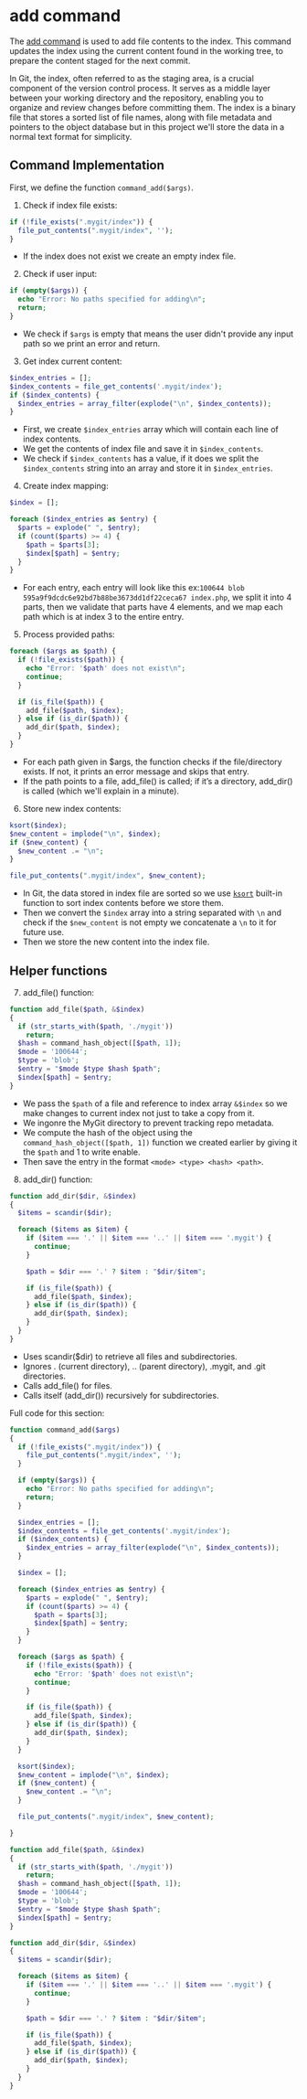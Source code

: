 # add command

The [add command](https://git-scm.com/docs/git-add) is used to add file contents to the index. This command updates the index using the current content found in the working tree, to prepare the content staged for the next commit.

In Git, the index, often referred to as the staging area, is a crucial component of the version control process. It serves as a middle layer between your working directory and the repository, enabling you to organize and review changes before committing them. The index is a binary file that stores a sorted list of file names, along with file metadata and pointers to the object database but in this project we'll store the data in a normal text format for simplicity.

## Command Implementation

First, we define the function `command_add($args)`.

1. Check if index file exists:

```php title="./index.php"
if (!file_exists(".mygit/index")) {
  file_put_contents(".mygit/index", '');
}
```

  - If the index does not exist we create an empty index file.

2. Check if user input:

```php title="./index.php"
if (empty($args)) {
  echo "Error: No paths specified for adding\n";
  return;
}
```

  - We check if `$args` is empty that means the user didn't provide any input path so we print an error and return.

3. Get index current content:

```php title="./index.php"
$index_entries = [];
$index_contents = file_get_contents('.mygit/index');
if ($index_contents) {
  $index_entries = array_filter(explode("\n", $index_contents));
}
```

  - First, we create `$index_entries` array which will contain each line of index contents.
  - We get the contents of index file and save it in `$index_contents`.
  - We check if `$index_contents` has a value, if it does we split the `$index_contents` string into an array and store it in `$index_entries`.

4. Create index mapping:

```php title="./index.php"
$index = [];

foreach ($index_entries as $entry) {
  $parts = explode(" ", $entry);
  if (count($parts) >= 4) {
    $path = $parts[3];
    $index[$path] = $entry;
  }
}
``` 

 - For each entry, each entry will look like this ex:`100644 blob 595a9f9dcdc6e92bd7b88be3673dd1df22ceca67 index.php`, we split it into 4 parts,
 then we validate that parts have 4 elements, and we map each path which is at index 3 to the entire entry.

5. Process provided paths:

```php title="./index.php"
foreach ($args as $path) {
  if (!file_exists($path)) {
    echo "Error: '$path' does not exist\n";
    continue;
  }

  if (is_file($path)) {
    add_file($path, $index);
  } else if (is_dir($path)) {
    add_dir($path, $index);
  }
}
```

- For each path given in $args, the function checks if the file/directory exists. If not, it prints an error message and skips that entry.
- If the path points to a file, add_file() is called; if it’s a directory, add_dir() is called (which we'll explain in a minute).

6. Store new index contents:

```php title="./index.php"
ksort($index);
$new_content = implode("\n", $index);
if ($new_content) {
  $new_content .= "\n";
}

file_put_contents(".mygit/index", $new_content);
```

- In Git, the data stored in index file are sorted so we use [`ksort`](https://www.php.net/manual/en/function.ksort.php) built-in function to sort index contents before we store them.
- Then we convert the `$index` array into a string separated with `\n` and check if the `$new_content` is not empty we concatenate a `\n` to it for future use.
- Then we store the new content into the index file.

## Helper functions

7. add_file() function:

```php title="./index"
function add_file($path, &$index)
{
  if (str_starts_with($path, './mygit'))
    return;
  $hash = command_hash_object([$path, 1]);
  $mode = '100644';
  $type = 'blob';
  $entry = "$mode $type $hash $path";
  $index[$path] = $entry;
}
```
- We pass the `$path` of a file and reference to index array `&$index` so we make changes to current index not just to take a copy from it.
- We ingonre the MyGit directory to prevent tracking repo metadata.
- We compute the hash of the object using the `command_hash_object([$path, 1])` function we created earlier by giving it the `$path` and 1 to write enable.
- Then save the entry in the format `<mode> <type> <hash> <path>`.

8. add_dir() function:

```php title="./index.php"
function add_dir($dir, &$index)
{
  $items = scandir($dir);

  foreach ($items as $item) {
    if ($item === '.' || $item === '..' || $item === '.mygit') {
      continue;
    }

    $path = $dir === '.' ? $item : "$dir/$item";

    if (is_file($path)) {
      add_file($path, $index);
    } else if (is_dir($path)) {
      add_dir($path, $index);
    }
  }
}
```

- Uses scandir($dir) to retrieve all files and subdirectories.
- Ignores . (current directory), .. (parent directory), .mygit, and .git directories.
- Calls add_file() for files.
- Calls itself (add_dir()) recursively for subdirectories.

Full code for this section:
```php title="./index.php"
function command_add($args)
{
  if (!file_exists(".mygit/index")) {
    file_put_contents(".mygit/index", '');
  }

  if (empty($args)) {
    echo "Error: No paths specified for adding\n";
    return;
  }

  $index_entries = [];
  $index_contents = file_get_contents('.mygit/index');
  if ($index_contents) {
    $index_entries = array_filter(explode("\n", $index_contents));
  }

  $index = [];

  foreach ($index_entries as $entry) {
    $parts = explode(" ", $entry);
    if (count($parts) >= 4) {
      $path = $parts[3];
      $index[$path] = $entry;
    }
  }

  foreach ($args as $path) {
    if (!file_exists($path)) {
      echo "Error: '$path' does not exist\n";
      continue;
    }

    if (is_file($path)) {
      add_file($path, $index);
    } else if (is_dir($path)) {
      add_dir($path, $index);
    }
  }

  ksort($index);
  $new_content = implode("\n", $index);
  if ($new_content) {
    $new_content .= "\n";
  }

  file_put_contents(".mygit/index", $new_content);

}

function add_file($path, &$index)
{
  if (str_starts_with($path, './mygit'))
    return;
  $hash = command_hash_object([$path, 1]);
  $mode = '100644';
  $type = 'blob';
  $entry = "$mode $type $hash $path";
  $index[$path] = $entry;
}

function add_dir($dir, &$index)
{
  $items = scandir($dir);

  foreach ($items as $item) {
    if ($item === '.' || $item === '..' || $item === '.mygit') {
      continue;
    }

    $path = $dir === '.' ? $item : "$dir/$item";

    if (is_file($path)) {
      add_file($path, $index);
    } else if (is_dir($path)) {
      add_dir($path, $index);
    }
  }
}
```